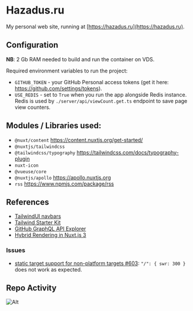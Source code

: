 # Hazadus.ru

My personal web site, running at [https://hazadus.ru](https://hazadus.ru).

## Configuration

**NB**: 2 Gb RAM needed to build and run the container on VDS.

Required environment variables to run the project:

- `GITHUB_TOKEN` - your GitHub Personal access tokens (get it here: https://github.com/settings/tokens).
- `USE_REDIS` - set to `True` when you run the app alongside Redis instance. Redis is used by `./server/api/viewCount.get.ts` endpoint to save page view counters.

## Modules / Libraries used:

- `@nuxt/content` https://content.nuxtjs.org/get-started/
- `@nuxtjs/tailwindcss`
- `@tailwindcss/typography` https://tailwindcss.com/docs/typography-plugin
- `nuxt-icon`
- `@vueuse/core`
- `@nuxtjs/apollo` https://apollo.nuxtjs.org
- `rss` https://www.npmjs.com/package/rss

## References

- [TailwindUI navbars](https://tailwindui.com/components/application-ui/navigation/navbars)
- [Tailwind Starter Kit](https://www.creative-tim.com/learning-lab/tailwind-starter-kit/presentation)
- [GitHub GraphQL API Explorer](https://docs.github.com/en/graphql/overview/explorer)
- [Hybrid Rendering in Nuxt.js 3](https://vueschool.io/articles/vuejs-tutorials/hybrid-rendering-in-nuxt-js-3/)

### Issues

- [static target support for non-platform targets #603](https://github.com/unjs/nitro/issues/603): `"/": { swr: 300 }` does not work as expected.

## Repo Activity

![Alt](https://repobeats.axiom.co/api/embed/55d1fd732b2bf8d5160a3699e1525378aa41885d.svg "Repobeats analytics image")
